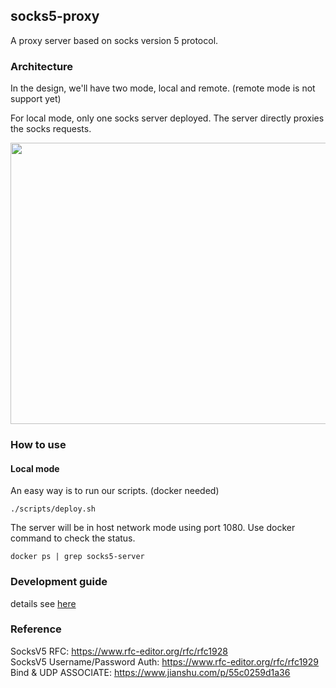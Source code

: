 ## socks5-proxy

A proxy server based on socks version 5 protocol.

### Architecture
In the design, we'll have two mode, local and remote. (remote mode is not support yet)<br>

For local mode, only one socks server deployed. The server directly proxies the socks requests.<br>

<img src="https://github.com/hanzezhenalex/socks5-proxy/assets/131222191/4dc94a39-6a50-4fa5-b291-66f4b7a5a74b" width="600px" height="450px">

### How to use

#### Local mode
An easy way is to run our scripts. (docker needed)
```shell
./scripts/deploy.sh
```
The server will be in host network mode using port 1080. Use docker command to check the status.
```shell
docker ps | grep socks5-server
```

### Development guide
details see [here](https://github.com/hanzezhenalex/socks5-proxy/wiki/Development-Guide)

### Reference
SocksV5 RFC: https://www.rfc-editor.org/rfc/rfc1928 <br>
SocksV5 Username/Password Auth: https://www.rfc-editor.org/rfc/rfc1929 <br>
Bind & UDP ASSOCIATE: https://www.jianshu.com/p/55c0259d1a36 <br>
